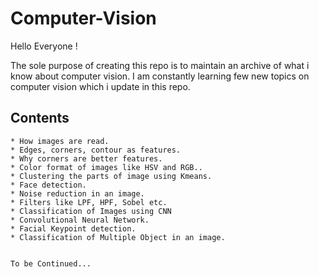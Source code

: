 # Computer-Vision

Hello Everyone !

The sole purpose of creating this repo is to maintain an archive of what i know about computer vision. I am constantly learning few new topics on computer vision which i update in this repo.

## Contents

    * How images are read.
    * Edges, corners, contour as features.
    * Why corners are better features.
    * Color format of images like HSV and RGB..
    * Clustering the parts of image using Kmeans.
    * Face detection.
    * Noise reduction in an image.
    * Filters like LPF, HPF, Sobel etc.
    * Classification of Images using CNN
    * Convolutional Neural Network.
    * Facial Keypoint detection.
    * Classification of Multiple Object in an image.
    
    
    To be Continued...
    
